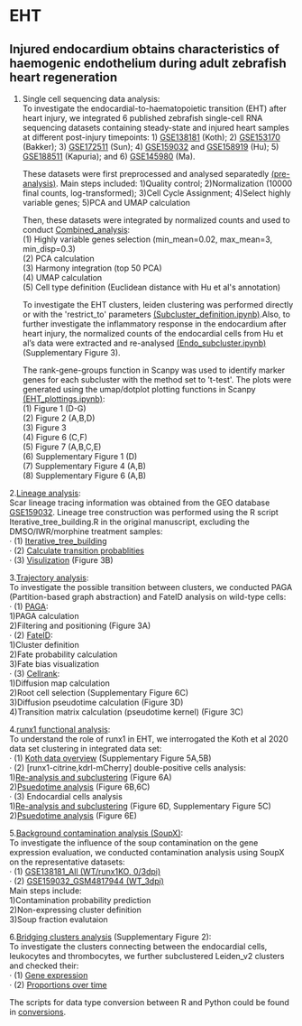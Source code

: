 # EHT
## Injured endocardium obtains characteristics of haemogenic endothelium during adult zebrafish heart regeneration  
  1. Single cell sequencing data analysis:  
     To investigate the endocardial-to-haematopoietic transition (EHT) after heart injury, we integrated 6 published zebrafish single-cell RNA sequencing datasets containing steady-state and injured heart samples at different post-injury timepoints: 1) [GSE138181](https://www.ncbi.nlm.nih.gov/geo/query/acc.cgi?acc=GSE138181) (Koth); 2) [GSE153170](https://www.ncbi.nlm.nih.gov/geo/query/acc.cgi?acc=GSE153170) (Bakker); 3) [GSE172511](https://www.ncbi.nlm.nih.gov/geo/query/acc.cgi?acc=GSE172511) (Sun); 4) [GSE159032](https://www.ncbi.nlm.nih.gov/geo/query/acc.cgi?acc=GSE159032) and [GSE158919](https://www.ncbi.nlm.nih.gov/geo/query/acc.cgi?acc=GSE158919) (Hu); 5) [GSE188511](https://www.ncbi.nlm.nih.gov/geo/query/acc.cgi?acc=GSE188511) (Kapuria); and 6) [GSE145980](https://www.ncbi.nlm.nih.gov/geo/query/acc.cgi?acc=GSE145980) (Ma).
     
     These datasets were first preprocessed and analysed separatedly [(pre-analysis)](./preanalysis). Main steps included: 1)Quality control; 2)Normalization (10000 final counts, log-transformed); 3)Cell Cycle Assignment; 4)Select highly variable genes; 5)PCA and UMAP calculation
     
     Then, these datasets were integrated by normalized counts and used to conduct [Combined_analysis](Combined_analysis.ipynb):    
  (1) Highly variable genes selection (min_mean=0.02, max_mean=3, min_disp=0.3)  
  (2) PCA calculation  
  (3) Harmony integration (top 50 PCA)  
  (4) UMAP calculation  
  (5) Cell type definition (Euclidean distance with Hu et al's annotation)

      To investigate the EHT clusters, leiden clustering was performed directly or with the 'restrict_to' parameters [(Subcluster_definition.ipynb)](Subcluster_definition.ipynb).Also, to further investigate the inflammatory response in the endocardium after heart injury, the normalized counts of the endocardial cells from Hu et al’s data were extracted and re-analysed [(Endo_subcluster.ipynb)](Endo_subcluster.ipynb)(Supplementary Figure 3).  
  
      The rank-gene-groups function in Scanpy was used to identify marker genes for each subcluster with the method set to ’t-test'. The plots were generated using the umap/dotplot plotting functions in Scanpy [(EHT_plottings.ipynb)](EHT_plottings.ipynb):  
  (1) Figure 1 (D-G)  
  (2) Figure 2 (A,B,D)   
  (3) Figure 3  
  (4) Figure 6 (C,F)  
  (5) Figure 7 (A,B,C,E)  
  (6) Supplementary Figure 1 (D)  
  (7) Supplementary Figure 4 (A,B)  
  (8) Supplementary Figure 6 (A,B)  

2.[Lineage analysis](./lineage):  
Scar lineage tracing information was obtained from the GEO database [GSE159032](https://www.ncbi.nlm.nih.gov/geo/query/acc.cgi?acc=GSE159032). Lineage tree construction was performed using the R script Iterative_tree_building.R in the original manuscript, excluding the DMSO/IWR/morphine treatment samples:  
·   (1) [Iterative_tree_building](./lineage/Iterative_tree_building.ipynb)  
·   (2) [Calculate transition probablities](./lineage/lineage_analysis.R)  
·   (3) [Visulization](./lineage/lineage_directed_graph.R) (Figure 3B)  

3.[Trajectory analysis](./trajectory):  
To investigate the possible transition between clusters, we conducted PAGA (Partition-based graph abstraction) and FateID analysis on wild-type cells:   
·   (1) [PAGA](./trajectory/EHT_PAGA.ipynb):  
  1)PAGA calculation  
  2)Filtering and positioning (Figure 3A)  
·   (2) [FateID](./trajectory/EHT_FateID_analysis.ipynb):  
  1)Cluster definition  
  2)Fate probability calculation  
  3)Fate bias visualization  
·   (3) [Cellrank](./trajectory/EHT_Cellrank.ipynb):  
  1)Diffusion map calculation   
  2)Root cell selection (Supplementary Figure 6C)  
  3)Diffusion pseudotime calculation (Figure 3D)  
  4)Transition matrix calculation (pseudotime kernel) (Figure 3C)  

4.[runx1 functional analysis](./runx1_analysis):  
To understand the role of runx1 in EHT, we interrogated the Koth et al 2020 data set clustering in integrated data set:  
·   (1) [Koth data overview](./runx1_analysis/Koth_All_Cells.ipynb) (Supplementary Figure 5A,5B)  
·   (2) [runx1-citrine,kdrl-mCherry] double-positive cells analysis:  
  1)[Re-analysis and subclustering](./runx1_analysis/Koth_DoublePositive_Cells.ipynb) (Figure 6A)   
  2)[Psuedotime analysis](./runx1_analysis/Integrated_zebrafish.ipynb) (Figure 6B,6C)   
·   (3) Endocardial cells analysis  
  1)[Re-analysis and subclustering](./runx1_analysis/Koth_Endo_Cells) (Figure 6D, Supplementary Figure 5C)    
  2)[Psuedotime analysis](./runx1_analysis/Koth_Endo_Cells_CellRank) (Figure 6E)  

5.[Background contamination analysis (SoupX)](./SoupX):  
To investigate the influence of the soup contamination on the gene expression evaluation, we conducted contamination analysis using SoupX on the representative datasets:  
·   (1) [GSE138181_All (WT/runx1KO, 0/3dpi)](./SoupX/SoupX-Koth-All.ipynb)  
·   (2) [GSE159032_GSM4817944 (WT_3dpi)](./SoupX/SoupX-Hu-WT-3dpi.ipynb)  
Main steps include:  
  1)Contamination probability prediction  
  2)Non-expressing cluster definition  
  3)Soup fraction evalutaion  

6.[Bridging clusters analysis](./bridging_clusters_analysis) (Supplementary Figure 2):  
To investigate the clusters connecting between the endocardial cells, leukocytes and thrombocytes, we further subclustered Leiden_v2 clusters and checked their:  
·   (1) [Gene expression](./bridging_clusters_analysis/bridging_clusters_analysis.ipynb)    
·   (2) [Proportions over time](proportion_anlaysis_combined_bridge.R)  

The scripts for data type conversion between R and Python could be found in [conversions](./conversions).

